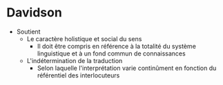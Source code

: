 # Davidson

- Soutient
  - Le caractère holistique et social du sens
    - Il doit être compris en référence à la totalité du système linguistique et à un fond commun de connaissances
  - L'indétermination de la traduction
    - Selon laquelle l'interprétation varie continûment en fonction du référentiel des interlocuteurs
